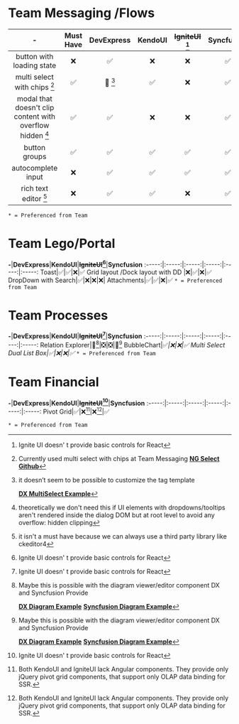 
# Team Messaging /Flows 

**-**|**Must Have**|**DevExpress**|**KendoUI**|**<del>IgniteUI </del> [^5]**|**Syncfusion**
:-----:|:-----:|:-----:|:-----:|:-----:|:-----:
button with loading state|❌|✅|❌|❌|✅
multi select with chips [^1] |✅|🔀 [^4]|✅|❌|✅
modal that doesn't clip content with overflow hidden [^2]|✅|✅|❌|❌|✅
button groups|✅|✅|✅|✅|✅
autocomplete input|❌|✅|✅|✅|✅
rich text editor [^3]|❌|✅|✅|❌|✅
`* = Preferenced from Team`

# Team Lego/Portal

**-**|**DevExpress**|**KendoUI**|**<del>IgniteUI</del>[^5]**|**Syncfusion**
:-----:|:-----:|:-----:|:-----:|:-----:|:-----:
Toast|✅|✅|❌|✅
Grid layout /Dock layout with DD |❌|✅|❌|✅
DropDown with Search|✅|❌|❌|❌|
Attachments|✅|✅|❌|✅
`* = Preferenced from Team`

# Team Processes

**-**|**DevExpress**|**KendoUI**|**<del>IgniteUI</del>[^5]**|**Syncfusion**
:-----:|:-----:|:-----:|:-----:|:-----:|:-----:
Relation Explorer|🔀[^6]|❎|❎|🔀[^6]
BubbleChart|✅*|❌|❌|✅
Multi Select Dual List Box|✅|❌|❌|✅*
`* = Preferenced from Team`

# Team Financial

**-**|**DevExpress**|**KendoUI**|**<del>IgniteUI</del>[^5]**|**Syncfusion**
:-----:|:-----:|:-----:|:-----:|:-----:|:-----:
Pivot Grid|✅|❌[^7]|❌[^7]|✅

`* = Preferenced from Team`



[^1]:  Currently used multi select with chips at Team Messaging [**NG Select Github**](https://ng-select.github.io/ng-select#/multiselect)
[^2]:  theoretically we don't need this if UI elements with dropdowns/tooltips aren't rendered inside the dialog DOM but at root level to avoid any overflow: hidden clipping
[^3]:  it isn't a must have because we can always use a third party library like ckeditor4
[^4]:  it doesn’t seem to be possible to customize the tag template 

    [**DX MultiSelect Example**](https://js.devexpress.com/Demos/WidgetsGallery/Demo/TagBox/Overview/Angular/MaterialBlueLight/)
[^5]:  Ignite UI doesn' t provide basic controls for React
[^6]:  Maybe this is possible with the diagram viewer/editor component DX and Syncfusion Provide

    [**DX Diagram Example**](https://js.devexpress.com/Demos/WidgetsGallery/Demo/Diagram/SimpleView/Angular/Light/)
    [**Syncfusion Diagram Example**](https://ej2.syncfusion.com/angular/documentation/diagram/getting-started/)
    
    
[^7]:  Both KendoUI and IgniteUI lack Angular components. They provide only jQuery pivot grid components, that support only OLAP data binding for SSR.
